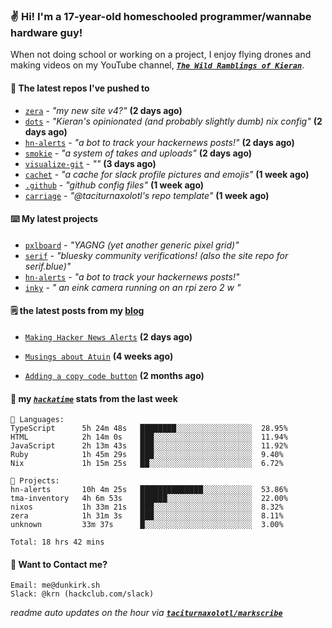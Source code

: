 ### ✌️ Hi! I'm a 17-year-old homeschooled programmer/wannabe hardware guy!

When not doing school or working on a project, I enjoy flying drones and making videos on my YouTube channel, [**_`The Wild Ramblings of Kieran`_**](https://youtube.com/@kieran.rambles).

#### 👷 The latest repos I've pushed to

- [`zera`](https://github.com/taciturnaxolotl/zera) - _"my new site v4?"_ **(2 days ago)**
- [`dots`](https://github.com/taciturnaxolotl/dots) - _"Kieran's opinionated (and probably slightly dumb) nix config"_ **(2 days ago)**
- [`hn-alerts`](https://github.com/taciturnaxolotl/hn-alerts) - _"a bot to track your hackernews posts!"_ **(2 days ago)**
- [`smokie`](https://github.com/taciturnaxolotl/smokie) - _"a system of takes and uploads"_ **(2 days ago)**
- [`visualize-git`](https://github.com/maxwofford/visualize-git) - _""_ **(3 days ago)**
- [`cachet`](https://github.com/taciturnaxolotl/cachet) - _"a cache for slack profile pictures and emojis"_ **(1 week ago)**
- [`.github`](https://github.com/taciturnaxolotl/.github) - _"github config files"_ **(1 week ago)**
- [`carriage`](https://github.com/taciturnaxolotl/carriage) - _"@taciturnaxolotl's repo template"_ **(1 week ago)**

#### ⌨️ My latest projects

- [`pxlboard`](https://github.com/taciturnaxolotl/pxlboard) - _"YAGNG (yet another generic pixel grid)"_
- [`serif`](https://github.com/taciturnaxolotl/serif) - _"bluesky community verifications! (also the site repo for serif.blue)"_
- [`hn-alerts`](https://github.com/taciturnaxolotl/hn-alerts) - _"a bot to track your hackernews posts!"_
- [`inky`](https://github.com/taciturnaxolotl/inky) - _" an eink camera running on an rpi zero 2 w "_

#### 🗒️ the latest posts from my [blog](https://dunkirk.sh)

- [`Making Hacker News Alerts`](https://dunkirk.sh/blog/hn-alerts/) **(2 days ago)**

- [`Musings about Atuin`](https://dunkirk.sh/blog/atuin/) **(4 weeks ago)**

- [`Adding a copy code button`](https://dunkirk.sh/blog/adding-a-copy-button/) **(2 months ago)**



#### 📡 my [_`hackatime`_](https://waka.hackclub.com) stats from the last week

```text
💾 Languages:
TypeScript      5h 24m 48s   ████████░░░░░░░░░░░░░░░░░  28.95%
HTML            2h 14m 0s    ███░░░░░░░░░░░░░░░░░░░░░░  11.94%
JavaScript      2h 13m 43s   ███░░░░░░░░░░░░░░░░░░░░░░  11.92%
Ruby            1h 45m 29s   ███░░░░░░░░░░░░░░░░░░░░░░  9.40%
Nix             1h 15m 25s   ██░░░░░░░░░░░░░░░░░░░░░░░  6.72%

💼 Projects:
hn-alerts       10h 4m 25s   ██████████████░░░░░░░░░░░  53.86%
tma-inventory   4h 6m 53s    ██████░░░░░░░░░░░░░░░░░░░  22.00%
nixos           1h 33m 21s   ███░░░░░░░░░░░░░░░░░░░░░░  8.32%
zera            1h 31m 3s    ███░░░░░░░░░░░░░░░░░░░░░░  8.11%
unknown         33m 37s      █░░░░░░░░░░░░░░░░░░░░░░░░  3.00%

Total: 18 hrs 42 mins
```

#### 📮 Want to Contact me?

```text
Email: me@dunkirk.sh
Slack: @krn (hackclub.com/slack)
```

_readme auto updates on the hour via [**`taciturnaxolotl/markscribe`**](https://github.com/taciturnaxolotl/markscribe)_
